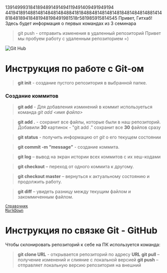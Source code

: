 1391499931841894891491494119491409491949194
4419418914881481484814848841818488481481481481848148481488141481848189418481948198491981518г581985915814545
Привет, Гитхаб! Здесь будет информация о первых командах из 3 семинара
> git push - отправить изменения в удаленный репозиторий 
Привет мы пробуем работу с удаленным репозиторием =)

![Git Hub](/brave3690/1.png)

# Инструкция по работе с Git-ом
>**git init** - создание пустого репозитория в выбранной папке.

### Создание коммитов

> **git add** - Для добавления изминений в коммит используеться команда *git add <имя файла>*

> **git add .** - сохранит все файлы, которые были в наш репозиторий. Добавили **30** картинок - "git add ." сохранит все **30** файлов сразу

> **git status** - получить информацию от *git* о его текущем состоянии

> **git commit -m “message”** - создание коммита.

> **git log** – вывод на экран истории всех коммитов с их хеш-кодами

> **git checkout** – переход от одного коммита к другому.

> **git checkout master** – вернуться к актуальному состоянию и продолжить работу.

> **git diff** – увидеть разницу между текущим файлом и закоммиченным файлом.

<code>[Справочник MarkDown](https://learn.microsoft.com/ru-ru/contribute/content/markdown-reference)</code>

# Инструкция по связке Git - GitHub 

Чтобы склонировать репозиторий к себе на ПК используется команда:
> **git clone URL** - открывается репозиторий по адресу **URL**
> **git pull** – получение изменений и слияние с локальной версией
> **git push** – отправляет локальную версию репозитория на внешний